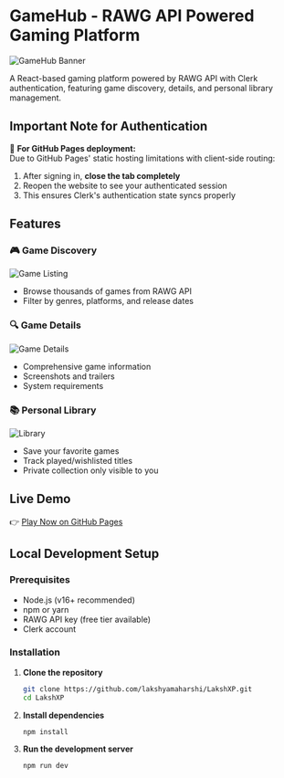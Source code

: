 # GameHub - RAWG API Powered Gaming Platform

![GameHub Banner](./screenshots/banner.png) <!-- Add your screenshot later -->

A React-based gaming platform powered by RAWG API with Clerk authentication, featuring game discovery, details, and personal library management.

## Important Note for Authentication

🔐 **For GitHub Pages deployment:**  
Due to GitHub Pages' static hosting limitations with client-side routing:
1. After signing in, **close the tab completely**
2. Reopen the website to see your authenticated session
3. This ensures Clerk's authentication state syncs properly

## Features

### 🎮 Game Discovery
![Game Listing](./screenshots/games-list.png)
- Browse thousands of games from RAWG API
- Filter by genres, platforms, and release dates

### 🔍 Game Details
![Game Details](./screenshots/game-detail.png)
- Comprehensive game information
- Screenshots and trailers
- System requirements

### 📚 Personal Library
![Library](./screenshots/library.png)
- Save your favorite games
- Track played/wishlisted titles
- Private collection only visible to you

## Live Demo

👉 [Play Now on GitHub Pages](https://lakshyamaharshi.github.io/LakshXP/#/)

## Local Development Setup

### Prerequisites
- Node.js (v16+ recommended)
- npm or yarn
- RAWG API key (free tier available)
- Clerk account

### Installation

1. **Clone the repository**
   ```bash
   git clone https://github.com/lakshyamaharshi/LakshXP.git
   cd LakshXP
   ```
2. **Install dependencies**
    ```bash
    npm install
    ```
3. **Run the development server**
    ```bash
    npm run dev
    ```